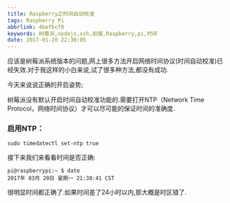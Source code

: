 ```yaml
---
title: Raspberry之时间自动校准
tags: Raspberry Pi
abbrlink: 4befbcf0
keywords: 树莓派,nodejs,ssh,前端,Raspberry,pi,时间
date: 2017-01-20 22:30:05
---
```


应该是树莓派系统版本的问题,网上很多方法开启网络时间协议(时间自动校准)已经失效.对于我这样的小白来说,试了很多种方法,都没有成功.

今天来说说正确的开启姿势;


树莓派没有默认开启时间自动校准功能的.需要打开NTP（Network Time Protocol，网络时间协议）才可以尽可能的保证时间的准确度.

### 启用NTP：

```
sudo timedatectl set-ntp true
```

接下来我们来看看时间是否正确:

```
pi@raspberrypi:~ $ date
2017年 03月 20日 星期一 21:38:41 CST
```

很明显时间都正确了.如果时间差了24小时以内,那大概是时区错了.

